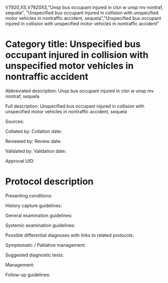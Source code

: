 V7920,XS,V7920XS,"Unsp bus occupant injured in clsn w unsp mv nontraf, sequela", "Unspecified bus occupant injured in collision with unspecified motor vehicles in nontraffic accident, sequela","Unspecified bus occupant injured in collision with unspecified motor vehicles in nontraffic accident"
# Category title: Unspecified bus occupant injured in collision with unspecified motor vehicles in nontraffic accident

Abbreviated description: Unsp bus occupant injured in clsn w unsp mv nontraf, sequela

Full description: Unspecified bus occupant injured in collision with unspecified motor vehicles in nontraffic accident, sequela

Sources:

Collated by:
Collation date:

Reviewed by:
Review date:

Validated by:
Validation date:

Approval UID:

# Protocol description

Presenting conditions:

History capture guidelines:

General examination guidelines:

Systemic examination guidelines:

Possible differential diagnoses with links to related protocols:

Symptomatic / Palliative management:

Suggested diagnostic tests:

Management:

Follow-up guidelines:
